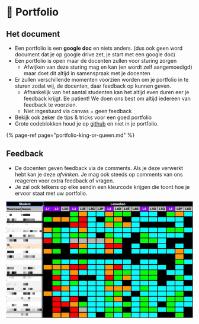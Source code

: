 # 📂 Portfolio

## Het document

* Een portfolio is een **google doc** en niets anders. \(dus ook geen word document dat je op google drive zet, je start met een google doc\)
* Een portfolio is open maar de docenten zullen voor sturing zorgen
  * Afwijken van deze sturing mag en kan \(en wordt zelf aangemoedigd\) maar doet dit altijd in samenspraak met je docenten
* Er zullen verschillende momenten voorzien worden om je portfolio in te sturen zodat wij, de docenten, daar feedback op kunnen geven.
  * Afhankelijk van het aantal studenten kan het altijd even duren eer je feedback krijgt. Be patient! We doen ons best om altijd iedereen van feedback te voorzien.
  * Niet ingestuurd via canvas = geen feedback
* Bekijk ook zeker de tips & tricks voor een goed portfolio
* Grote codeblokken houd je op [github](https://github.com) en niet in je portfolio.

{% page-ref page="portfolio-king-or-queen.md" %}

## Feedback

* De docenten geven feedback via de comments. Als je deze verwerkt hebt kan je deze _afvinken_. Je mag ook steeds op comments van ons reageren voor extra feedback of vragen.
* Je zal ook telkens op elke sendin een kleurcode krijgen die toont hoe je ervoor staat met uw portfolio.

![](../.gitbook/assets/cleanshot-2021-09-18-at-14.08.32.jpg)

